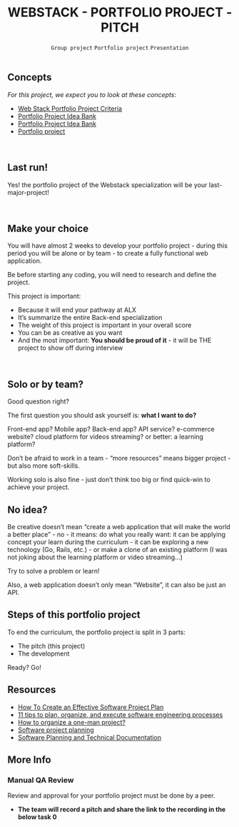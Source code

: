 <h1 align="center"><b>WEBSTACK - PORTFOLIO PROJECT - PITCH</b></h1>
<div align="center"><code>Group project</code> <code>Portfolio project</code> <code>Presentation</code></div>


<!-- <br>
<hr>
<h3><a href=>Notes</a></h3>
<hr> -->


<br>
<h2 class="panel-title">Concepts</h2>
<div class="panel-body">
    <p>
    <em>For this project, we expect you to look at these concepts:</em>
    </p>

<ul>
    <li>
    <a href="https://intranet.alxswe.com/concepts/102912">Web Stack Portfolio Project Criteria</a>
    </li>
    <li>
    <a href="https://intranet.alxswe.com/concepts/102160">Portfolio Project Idea Bank</a>
    </li>
    <li>
    <a href="https://intranet.alxswe.com/concepts/102161">Portfolio Project Idea Bank</a>
    </li>
    <li>
    <a href="https://intranet.alxswe.com/concepts/548">Portfolio project</a>
    </li>
</ul>
</div>


<br>
<h2>Last run!</h2>

<p>Yes! the portfolio project of the Webstack specialization will be your last-major-project!</p>


<br>
<h2>Make your choice</h2>

<p>You will have almost 2 weeks to develop your portfolio project - during this period you will be alone or by team - to create a fully functional web application.</p>

<p>Be before starting any coding, you will need to research and define the project.</p>

<p>This project is important:</p>

<ul>
<li>Because it will end your pathway at ALX </li>
<li>It’s summarize the entire Back-end specialization</li>
<li>The weight of this project is important in your overall score</li>
<li>You can be as creative as you want</li>
<li>And the most important: <strong>You should be proud of it</strong> - it will be THE project to show off during interview</li>
</ul>


<br>
<h2>Solo or by team?</h2>

<p>Good question right? </p>

<p>The first question you should ask yourself is: <strong>what I want to do?</strong></p>

<p>Front-end app? Mobile app? Back-end app? API service? e-commerce website? cloud platform for videos streaming? or better: a learning platform? </p>

<p>Don’t be afraid to work in a team - “more resources” means bigger project - but also more soft-skills.</p>

<p>Working solo is also fine - just don’t think too big or find quick-win to achieve your project.</p>

<h2>No idea?</h2>

<p>Be creative doesn’t mean “create a web application that will make the world a better place” - no - it means: do what you really want: it can be applying concept your learn during the curriculum - it can be exploring a new technology (Go, Rails, etc.) - or make a clone of an existing platform (I was not joking about the learning platform or video streaming…)</p>

<p>Try to solve a problem or learn!</p>

<p>Also, a web application doesn’t only mean “Website”, it can also be just an API.</p>

<h2>Steps of this portfolio project</h2>

<p>To end the curriculum, the portfolio project is split in 3 parts:</p>

<ul>
<li>The pitch (this project)</li>
<li>The development</li>
</ul>

<p>Ready? Go!</p>

<h2>Resources</h2>

<ul>
<li><a href="https://intranet.alxswe.com/rltoken/IGqvZnIazd4TmRTiE8rvHg" title="How To Create an Effective Software Project Plan" target="_blank">How To Create an Effective Software Project Plan</a></li>
<li><a href="https://intranet.alxswe.com/rltoken/I-6k7FO1Yr0fKHTicGI6Hw" title="11 tips to plan, organize, and execute software engineering processes" target="_blank">11 tips to plan, organize, and execute software engineering processes</a></li>
<li><a href="https://intranet.alxswe.com/rltoken/pqidk_1E5xNLB0HJ5HzTPg" title="How to organize a one-man project?" target="_blank">How to organize a one-man project?</a></li>
<li><a href="https://intranet.alxswe.com/rltoken/lmzex7kBBlhOoEWVPHhnfA" title="Software project planning" target="_blank">Software project planning</a></li>
<li><a href="https://intranet.alxswe.com/rltoken/ZAAwiGMcXGRczl8vbOiiDw" title="Software Planning and Technical Documentation" target="_blank">Software Planning and Technical Documentation</a></li>
</ul>

<h2>More Info</h2>

<h3>Manual QA Review</h3>

<p>Review and approval for your portfolio project must be done by a peer.</p>

<ul>
<li><strong>The team will record a pitch and share the link to the recording in the below task 0</strong></li>
</ul>

  </div>
</div>
